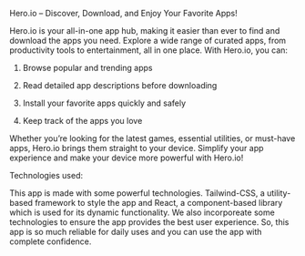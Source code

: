 

Hero.io – Discover, Download, and Enjoy Your Favorite Apps!

Hero.io is your all-in-one app hub, making it easier than ever to find and download the apps you need. Explore a wide range of curated apps, from productivity tools to entertainment, all in one place. With Hero.io, you can:

1. Browse popular and trending apps

2. Read detailed app descriptions before downloading

3. Install your favorite apps quickly and safely

4. Keep track of the apps you love

Whether you’re looking for the latest games, essential utilities, or must-have apps, Hero.io brings them straight to your device. Simplify your app experience and make your device more powerful with Hero.io!


Technologies used: 

This app is made with some powerful technologies. Tailwind-CSS, a utility-based framework to style the app and React, a component-based library which is used for its dynamic functionality. We also incorporeate some technologies to ensure the app provides the best user experience. So, this app is so much reliable for daily uses and you can use the app with complete confidence. 